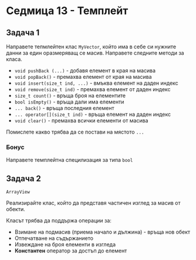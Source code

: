 # Седмица 13 - Темплейт

## Задача 1
Направете тепмлейтен клас `MyVector`, който има в себе си нужните данни за един оразмеряващ се масив. Направете следните методи за класа.

* ``void pushBack (...)`` - добавя елемент в края на масива
* ``void popBack()`` - премахва елемент от края на масива
* ``void insert(size_t ind, ...)`` - вмъква елемент на даден индекс
* `void remove(size_t ind)` - премахва елемент от даден индекс
* `size_t count()` - връща броя на елементите
* `bool isEmpty()` - връща дали има елементи
* `... back()` - връща последния елемент
* `... operator[](size_t ind)` - връща елемент на даден индекс
* `void clear()` - премахва всички елементи от масива

Помислете какво трябва да се постави на мястото `...`

### Бонус
Направете темплейтна специлизация за типа ``bool``

## Задача 2
`ArrayView`

Реализирайте клас, който да представя частичен изглед за масив от обекти.

Класът трябва да поддържа операции за: 
- Взимане на подмасив (приема начало и дължина) - връща нов обект
- Отпечатване на съдържанието
- Извеждане на броя елементи в изгледа
- **Константен** оператор за достъп до елемент  
